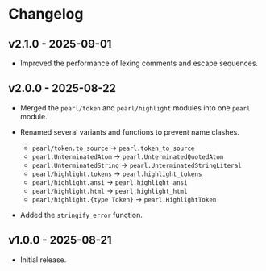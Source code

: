 # Changelog

## v2.1.0 - 2025-09-01

- Improved the performance of lexing comments and escape sequences.

## v2.0.0 - 2025-08-22

- Merged the `pearl/token` and `pearl/highlight` modules into one `pearl` module.

- Renamed several variants and functions to prevent name clashes.
  - `pearl/token.to_source` -> `pearl.token_to_source`
  - `pearl.UnterminatedAtom` -> `pearl.UnterminatedQuotedAtom`
  - `pearl.UnterminatedString` -> `pearl.UnterminatedStringLiteral`
  - `pearl/highlight.tokens` -> `pearl.highlight_tokens`
  - `pearl/highlight.ansi` -> `pearl.highlight_ansi`
  - `pearl/highlight.html` -> `pearl.highlight_html`
  - `pearl/highlight.{type Token}` -> `pearl.HighlightToken`

- Added the `stringify_error` function.

## v1.0.0 - 2025-08-21

- Initial release.
